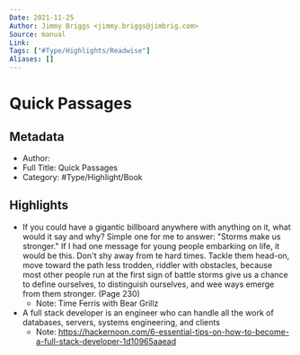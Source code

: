 ```yaml
---
Date: 2021-11-25
Author: Jimmy Briggs <jimmy.briggs@jimbrig.com>
Source: manual
Link: 
Tags: ["#Type/Highlights/Readwise"]
Aliases: []
---
```

# Quick Passages

## Metadata
- Author: 
- Full Title: Quick Passages
- Category: #Type/Highlight/Book

## Highlights
- If you could have a gigantic billboard anywhere with anything on it, what would it say and why?
  Simple one for me to answer: "Storms make us stronger." If I had one message for young people embarking on life, it would be this. Don't shy away from te hard times. Tackle them head-on, move toward the path less trodden, riddler with obstacles, because most other people run at the first sign of battle storms give us a chance to define ourselves, to distinguish ourselves, and wee ways emerge from them stronger. (Page 230)
    - Note: Time Ferris with Bear Grillz
- A full stack developer is an engineer who can handle all the work of databases, servers, systems engineering, and clients
    - Note: https://hackernoon.com/6-essential-tips-on-how-to-become-a-full-stack-developer-1d10965aaead
